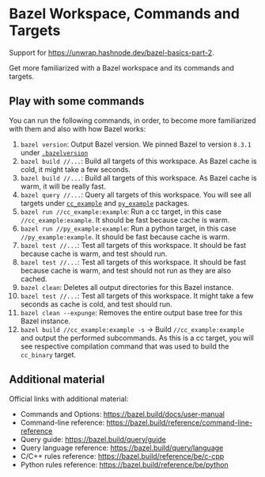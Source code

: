 # Bazel Workspace, Commands and Targets

Support for https://unwrap.hashnode.dev/bazel-basics-part-2.

Get more familiarized with a Bazel workspace and its commands and targets.

## Play with some commands

You can run the following commands, in order, to become more familiarized with them and also with how Bazel works:

1. `bazel version`: Output Bazel version. We pinned Bazel to version `8.3.1` under [`.bazelversion`](./.bazelversion)
2. `bazel build //...`: Build all targets of this workspace. As Bazel cache is cold, it might take a few seconds.
3. `bazel build //...`: Build all targets of this workspace. As Bazel cache is warm, it will be really fast.
4. `bazel query //...`: Query all targets of this workspace. You will see all targets under [`cc_example`](./cc_example/BUILD) and [`py_example`](./py_example/BUILD) packages.
5. `bazel run //cc_example:example`: Run a cc target, in this case `//cc_example:example`. It should be fast because cache is warm.
6. `bazel run //py_example:example`: Run a python target, in this case `//py_example:example`. It should be fast because cache is warm.
7. `bazel test //...`: Test all targets of this workspace. It should be fast because cache is warm, and test should run.
8. `bazel test //...`: Test all targets of this workspace. It should be fast because cache is warm, and test should not run as they are also cached.
9. `bazel clean`: Deletes all output directories for this Bazel instance.
10. `bazel test //...`: Test all targets of this workspace. It might take a few seconds as cache is cold, and test should run.
11. `bazel clean --expunge`: Removes the entire output base tree for this Bazel instance.
12. `bazel build //cc_example:example -s` -> Build `//cc_example:example` and output the performed subcommands. As this is a cc target, you will see respective compilation command that was used to build the `cc_binary` target.

## Additional material

Official links with additional material:

- Commands and Options: https://bazel.build/docs/user-manual
- Command-line reference: https://bazel.build/reference/command-line-reference
- Query guide: https://bazel.build/query/guide
- Query language reference: https://bazel.build/query/language
- C/C++ rules reference: https://bazel.build/reference/be/c-cpp
- Python rules reference: https://bazel.build/reference/be/python
